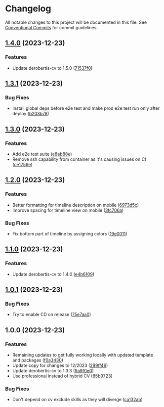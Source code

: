 # Changelog

All notable changes to this project will be documented in this file. See
[Conventional Commits](https://conventionalcommits.org) for commit guidelines.

## [1.4.0](https://github.com/nickderobertis/nick-derobertis-site/compare/v1.3.1...v1.4.0) (2023-12-23)


### Features

* Update derobertis-cv to 1.5.0 ([71537f0](https://github.com/nickderobertis/nick-derobertis-site/commit/71537f0a225f19bf42403f1abfacf53c731de2ef))

## [1.3.1](https://github.com/nickderobertis/nick-derobertis-site/compare/v1.3.0...v1.3.1) (2023-12-23)


### Bug Fixes

* Install global deps before e2e test and make prod e2e test run only after deploy ([b203b78](https://github.com/nickderobertis/nick-derobertis-site/commit/b203b781fead016f090260cf935e587c31708d41))

## [1.3.0](https://github.com/nickderobertis/nick-derobertis-site/compare/v1.2.0...v1.3.0) (2023-12-23)


### Features

* Add e2e test suite ([e8ab88e](https://github.com/nickderobertis/nick-derobertis-site/commit/e8ab88ed9650853c92e95b48341543f89619478b))
* Remove ssh capability from container as it's causing issues on CI ([ce1756e](https://github.com/nickderobertis/nick-derobertis-site/commit/ce1756e12ceb19ed95791b308a9782173acbe57c))

## [1.2.0](https://github.com/nickderobertis/nick-derobertis-site/compare/v1.1.0...v1.2.0) (2023-12-23)


### Features

* Better formatting for timeline description on mobile ([6973d5c](https://github.com/nickderobertis/nick-derobertis-site/commit/6973d5c4dc2afb0f5f3cb98faacf233761d0f9c0))
* Improve spacing for timeline view on mobile ([3fc706a](https://github.com/nickderobertis/nick-derobertis-site/commit/3fc706ad18ef11f0da3e3bfe0d090a601e7237e7))


### Bug Fixes

* Fix bottom part of timeline by assigning colors ([19e0011](https://github.com/nickderobertis/nick-derobertis-site/commit/19e00110c414c5f37d4712dbc79ac9e505fc2888))

## [1.1.0](https://github.com/nickderobertis/nick-derobertis-site/compare/v1.0.1...v1.1.0) (2023-12-23)


### Features

* Update derobertis-cv to 1.4.0 ([e4b6109](https://github.com/nickderobertis/nick-derobertis-site/commit/e4b6109b4b660b3fec21190175340a42215a317e))

## [1.0.1](https://github.com/nickderobertis/nick-derobertis-site/compare/v1.0.0...v1.0.1) (2023-12-23)


### Bug Fixes

* Try to enable CD on release ([75e7aa0](https://github.com/nickderobertis/nick-derobertis-site/commit/75e7aa0be35f4d847d781d64639da8718207d4e2))

## 1.0.0 (2023-12-23)


### Features

* Remaining updates to get fully working locally with updated template and packages ([f0a3430](https://github.com/nickderobertis/nick-derobertis-site/commit/f0a343088efaaf48dc14416e5bc9749412cd1537))
* Update copy for changes to 12/2023 ([299ff49](https://github.com/nickderobertis/nick-derobertis-site/commit/299ff49400bf09831d50e6b9ff33f47ade34a89e))
* Update derobertis-cv to 1.3.3 ([9a9f0e0](https://github.com/nickderobertis/nick-derobertis-site/commit/9a9f0e0efa8aaae52b02b4983a15c4de892aba64))
* Use professional instead of hybrid CV ([85b9723](https://github.com/nickderobertis/nick-derobertis-site/commit/85b97237c5695f7ddd1983cc23cfadcbcc5f6345))


### Bug Fixes

* Don't depend on cv exclude skills as they will diverge ([ca132ab](https://github.com/nickderobertis/nick-derobertis-site/commit/ca132ab5b4a9c07ff03a2babcdada334883c1d75))
